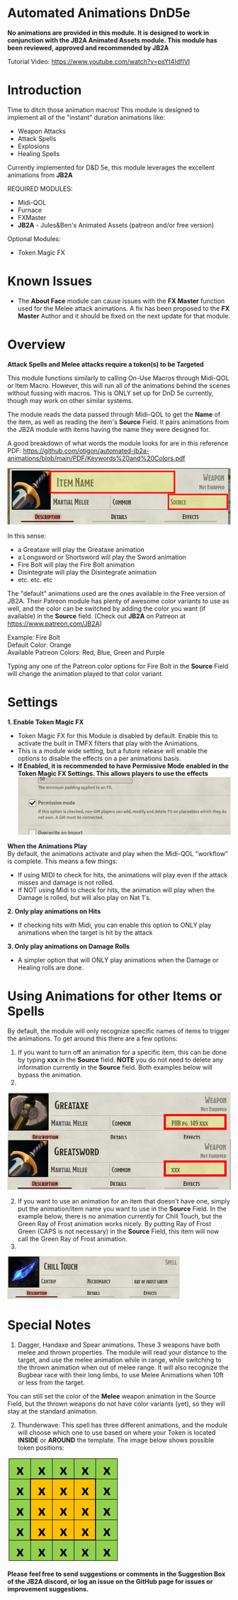 # Automated Animations DnD5e
**No animations are provided in this module. It is designed to work in conjunction with the JB2A Animated Assets module. This module has been reviewed, approved and recommended by JB2A** 

Tutorial Video: https://www.youtube.com/watch?v=psYt4IdfIVI


# Introduction

Time to ditch those animation macros! This module is designed to implement all of the "instant" duration animations like:

- Weapon Attacks
- Attack Spells
- Explosions
- Healing Spells

Currently implemented for D&D 5e, this module leverages the excellent animations from **JB2A**

REQUIRED MODULES: 
- Midi-QOL
- Furnace
- FXMaster
- **JB2A** - Jules&Ben's Animated Assets (patreon and/or free version)  

Optional Modules:
- Token Magic FX

# Known Issues
- The **About Face** module can cause issues with the **FX Master** function used for the Melee attack animations. A fix has been proposed to the **FX Master** Author and it should be fixed on the next update for that module.

# Overview
**Attack Spells and Melee attacks require a token(s) to be Targeted**

This module functions similarly to calling On-Use Macros through Midi-QOL or Item Macro. However, this will run all of the animations behind the scenes without fussing with macros. This is ONLY set up for DnD 5e currently, though may work on other similar systems.  

The module reads the data passed through Midi-QOL to get the **Name** of the item, as well as reading the item's **Source** Field. It pairs animations from the JB2A module with items having the name they were designed for.

A good breakdown of what words the module looks for are in this reference PDF: https://github.com/otigon/automated-jb2a-animations/blob/main/PDF/Keywords%20and%20Colors.pdf

![Alt text](pictures/NameandSource.png)

In this sense:
- a Greataxe will play the Greataxe animation
- a Longsword or Shortsword will play the Sword animation
- Fire Bolt will play the Fire Bolt animation
- Disintegrate will play the Disintegrate animation
- etc. etc. etc

The "default" animations used are the ones available in the Free version of JB2A. Their Patreon module has plenty of awesome color variants to use as well, and the color can be switched by adding the color you want (if available) in the **Source** field. (Check out **JB2A** on Patreon at https://www.patreon.com/JB2A)

Example: Fire Bolt  
Default Color: Orange  
Available Patreon Colors: Red, Blue, Green and Purple

Typing any one of the Patreon color options for Fire Bolt in the **Source** Field will change the animation played to that color variant.

# Settings

**1. Enable Token Magic FX**
- Token Magic FX for this Module is disabled by default. Enable this to activate the built in TMFX filters that play with the Animations.
- This is a module wide setting, but a future release will enable the options to disable the effects on a per animations basis.
- **If Enabled, it is recommended to have Permissive Mode enabled in the Token Magic FX Settings. This allows players to use the effects**  
![Alt text](pictures/PermissiveMode.PNG)

**When the Animations Play**  
By default, the animations activate and play when the Midi-QOL "workflow" is complete. This means a few things:  
- If using MIDI to check for hits, the animations will play even if the attack misses and damage is not rolled.
- If NOT using Midi to check for hits, the animation will play when the Damage is rolled, but will also play on Nat 1's.

**2. Only play animations on Hits**
- If checking hits with Midi, you can enable this option to ONLY play animations when the target is hit by the attack

**3. Only play animations on Damage Rolls**
- A simpler option that will ONLY play animations when the Damage or Healing rolls are done.


# Using Animations for other Items or Spells

By default, the module will only recognize specific names of items to trigger the animations. To get around this there are a few options:

1. If you want to turn off an animation for a specific item, this can be done by typing **xxx** in the **Source** field. **NOTE** you do not need to delete any information currently in the **Source** field. Both examples below will bypass the animation.  
2. 
![Alt text](pictures/XXX.png)

2. If you want to use an animation for an item that doesn't have one, simply put the animation/item name you want to use in the **Source** Field. In the example below, there is no animation currently for Chill Touch, but the Green Ray of Frost animation works nicely. By putting Ray of Frost Green (CAPS is not necessary) in the **Source** Field, this item will now call the Green Ray of Frost animation.  
3. 
![Alt text](pictures/CTExample.png)

# Special Notes

1. Dagger, Handaxe and Spear animations. These 3 weapons have both melee and thrown properties. The module will read your distance to the target, and use the melee animation while in range, while switching to the thrown animation when out of melee range. It will also recognize the Bugbear race with their long limbs, to use Melee Animations when 10ft or less from the target.  

You can still set the color of the **Melee** weapon animation in the Source Field, but the thrown weapons do not have color variants (yet), so they will stay at the standard animation.  

2. Thunderwave: This spell has three different animations, and the module will choose which one to use based on where your Token is located **INSIDE** or **AROUND** the template. The image below shows possible token positions:  

![Alt text](pictures/ThunderWaveLoc.png)


**Please feel free to send suggestions or comments in the Suggestion Box of the JB2A discord, or log an issue on the GitHub page for issues or improvement suggestions.**


